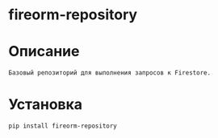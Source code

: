 # fireorm-repository

# Описание
    Базовый репозиторий для выполнения запросов к Firestore.

# Установка
    pip install fireorm-repository